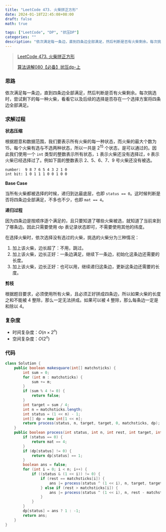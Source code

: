 ```yaml
---
title: "LeetCode 473. 火柴拼正方形"
date: 2024-01-18T22:45:08+08:00
draft: false
math: true

tags: ["LeetCode", "DP", "状压DP"]
categories: ""
description: "依次满足每一条边，直到四条边全部满足，然后判断是否有火柴剩余。每次挑选时，尝试剩下的每一种火柴，看看它以及后续的选择是否存在一个选择方案将四条边全部满足。"
---
```


> [LeetCode 473. 火柴拼正方形](https://leetcode.cn/problems/matchsticks-to-square/) 
>
> [算法讲解080【必备】状压dp-上](https://www.bilibili.com/video/BV15a4y1o7NA/)

### 思路

依次满足每一条边，直到四条边全部满足，然后判断是否有火柴剩余。每次挑选时，尝试剩下的每一种火柴，看看它以及后续的选择是否存在一个选择方案将四条边全部满足。

### 求解过程

**状态压缩**

根据题意和数据范围，我们要表示所有火柴的每一种状态，而火柴的最大个数为 15，每个火柴有选与不选两种状态，所以一共是 $2 ^ {15}$ 个状态，是可以通过的。因此我们使用一个 `int` 类型的整数表示所有状态，`1` 表示火柴还没有选择过，`0` 表示火柴已经选择过了。例如下面的整数表示 2、5、6、7、9 号火柴还没有被选。

```text
number:  9 8 7 6 5 4 3 2 1 0
int bit: 1 0 1 1 1 0 0 1 0 0
```

**Base Case**

当所有火柴都被选择的时候，递归到达最底层，也即 `status == 0`。这时候判断是否将四条边全部满足，不多也不少，也即 `mat == 4`。

**递归过程**

因为四条边是按顺序逐个满足的，且只要知道了哪些火柴被选，就知道了当前来到了哪条边。因此只需要使用 dp 表记录状态即可，不需要使用其他的纬度。

在选择火柴时，依次选择没有选过的火柴，挑选的火柴分为三种情况：

1. 加上该火柴，边长超了：不用，跳过。
2. 加上该火柴，边长正好：一条边满足，继续下一条边，初始化这条边还需要的长度。
3. 加上该火柴，边长正好：也可以用，继续递归这条边，更新这条边还需要的长度。

**剪枝**

根据题目要求，必须使用所有火柴，且必须正好拼成四条边，所以如果火柴的长度之和不能被 4 整除，那么一定无法拼成。如果可以被 4 整除，那么每条边一定是和除以 4。

### 复杂度

- 时间复杂度：$O(n \times 2 ^ n)$
- 空间复杂度：$O(2 ^ n)$

### 代码

```java
class Solution {
    public boolean makesquare(int[] matchsticks) {
        int sum = 0;
        for (int m : matchsticks) {
            sum += m;
        }
        if (sum % 4 != 0) {
            return false;
        }
        int target = sum / 4;
        int n = matchsticks.length;
        int status = (1 << n) - 1;
        int[] dp = new int[1 << n];
        return process(status, n, target, target, 0, matchsticks, dp);
    }
    public boolean process(int status, int n, int rest, int target, int mat, int[] matchsticks, int[] dp) {
        if (status == 0) {
            return mat == 4;
        }
        if (dp[status] != 0) {
            return dp[status] == 1;
        }
        boolean ans = false;
        for (int i = 0; i < n; i++) {
            if ((status & (1 << i)) != 0) {
                if (rest == matchsticks[i]) {
                    ans |= process(status ^ (1 << i), n, target, target, mat + 1, matchsticks, dp);
                } else if (rest > matchsticks[i]) {
                    ans |= process(status ^ (1 << i), n, rest - matchsticks[i], target, mat, matchsticks, dp);
                }
            }
        }
        dp[status] = ans ? 1 : -1;
        return ans;
    }
}
```
